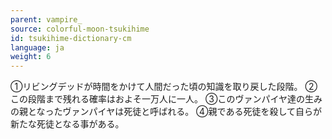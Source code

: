 ```yaml
---
parent: vampire_
source: colorful-moon-tsukihime
id: tsukihime-dictionary-cm
language: ja
weight: 6
---
```


①リビングデッドが時間をかけて人間だった頃の知識を取り戻した段階。
②この段階まで残れる確率はおよそ一万人に一人。
③このヴァンパイヤ達の生みの親となったヴァンパイヤは死徒と呼ばれる。
④親である死徒を殺して自らが新たな死徒となる事がある。
